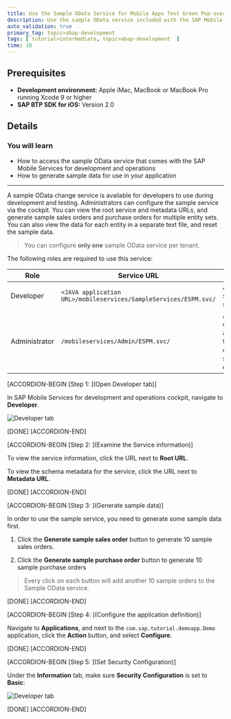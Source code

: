 ```yaml
---
title: Use the Sample OData Service for Mobile Apps Test Green Pop-over Twenty updated
description: Use the sample OData service included with the SAP Mobile Services for development and operations account.
auto_validation: true
primary_tag: topic>abap-development
tags: [ tutorial>intermediate, topic>abap-development  ]
time: 10
---
```

## Prerequisites  
 - **Development environment:** Apple iMac, MacBook or MacBook Pro running Xcode 9 or higher
 - **SAP BTP SDK for iOS:** Version 2.0

## Details
### You will learn  
  - How to access the sample OData service that comes with the SAP Mobile Services for development and operations
  - How to generate sample data for use in your application


---

A sample OData change service is available for developers to use during development and testing. Administrators can configure the sample service via the cockpit. You can view the root service and metadata URLs, and generate sample sales orders and purchase orders for multiple entity sets. You can also view the data for each entity in a separate text file, and reset the sample data.

> You can configure **only one** sample OData service per tenant.

The following roles are required to use this service:

| Role | Service URL | Description
|---|---|---|
| Developer | `<JAVA application URL>/mobileservices/SampleServices/ESPM.svc/` | Access the sample OData service |
| Administrator | `/mobileservices/Admin/ESPM.svc/` | Administrators configure an application in the cockpit to enable the service for the developer |

[ACCORDION-BEGIN [Step 1: ](Open Developer tab)]

In SAP Mobile Services for development and operations cockpit, navigate to **Developer**.

![Developer tab](fiori-ios-hcpms-sample-odata-service-01.png)

[DONE]
[ACCORDION-END]

[ACCORDION-BEGIN [Step 2: ](Examine the Service information)]

To view the service information, click the URL next to **Root URL**.

To view the schema metadata for the service, click the URL next to **Metadata URL**.


[DONE]
[ACCORDION-END]

[ACCORDION-BEGIN [Step 3: ](Generate sample data)]

In order to use the sample service, you need to generate some sample data first.

1. Click the **Generate sample sales order** button to generate 10 sample sales orders.

2. Click the **Generate sample purchase order** button to generate 10 sample purchase orders

> Every click on each button will add another 10 sample orders to the Sample OData service.


[DONE]
[ACCORDION-END]

[ACCORDION-BEGIN [Step 4: ](Configure the application definition)]

Navigate to **Applications**, and next to the `com.sap.tutorial.demoapp.Demo` application, click the **Action** button, and select **Configure**.


[DONE]
[ACCORDION-END]

[ACCORDION-BEGIN [Step 5: ](Set Security Configuration)]

Under the **Information** tab, make sure **Security Configuration** is set to **Basic**:

![Developer tab](fiori-ios-hcpms-sample-odata-service-05.png)


[DONE]
[ACCORDION-END]

